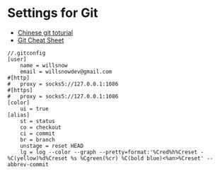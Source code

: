 # Settings for Git

- [Chinese git toturial](https://www.liaoxuefeng.com/wiki/896043488029600)
- [Git Cheat Sheet](https://github.com/arslanbilal/git-cheat-sheet)

```
//.gitconfig
[user]
	name = willsnow
	email = willsnowdev@gmail.com
#[http]
#	proxy = socks5://127.0.0.1:1086
#[https]
#	proxy = socks5://127.0.0.1:1086
[color]
	ui = true
[alias]
	st = status
	co = checkout
	ci = commit
	br = branch
	unstage = reset HEAD
	lg = log --color --graph --pretty=format:'%Cred%h%Creset -%C(yellow)%d%Creset %s %Cgreen(%cr) %C(bold blue)<%an>%Creset' --abbrev-commit

```

